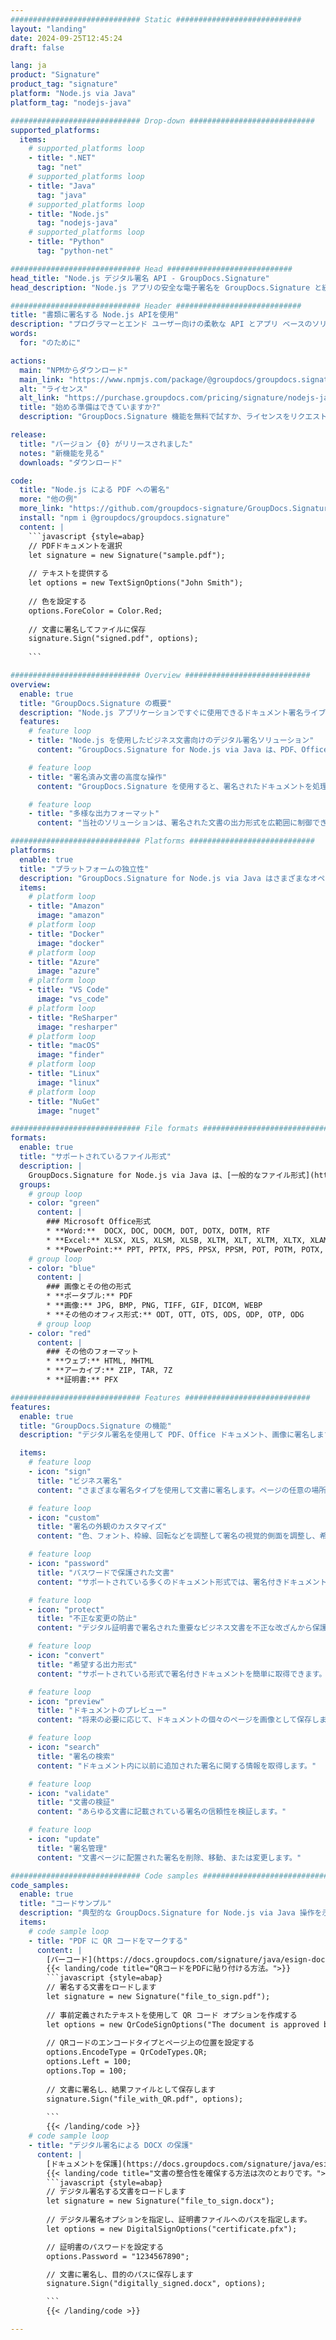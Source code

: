 ```yaml
---
############################# Static ############################
layout: "landing"
date: 2024-09-25T12:45:24
draft: false

lang: ja
product: "Signature"
product_tag: "signature"
platform: "Node.js via Java"
platform_tag: "nodejs-java"

############################# Drop-down ############################
supported_platforms:
  items:
    # supported_platforms loop
    - title: ".NET"
      tag: "net"
    # supported_platforms loop
    - title: "Java"
      tag: "java"
    # supported_platforms loop
    - title: "Node.js"
      tag: "nodejs-java" 
    # supported_platforms loop
    - title: "Python"
      tag: "python-net" 

############################# Head ############################
head_title: "Node.js デジタル署名 API - GroupDocs.Signature"
head_description: "Node.js アプリの安全な電子署名を GroupDocs.Signature と統合します。ドキュメント署名ワークフローを簡単かつ効率的に合理化します。"

############################# Header ############################
title: "書類に署名する Node.js APIを使用"
description: "プログラマーとエンド ユーザー向けの柔軟な API とアプリ ベースのソリューションを使用して、任意のプラットフォームでデジタル ドキュメントと画像に署名します。"
words:
  for: "のために"

actions:
  main: "NPMからダウンロード"
  main_link: "https://www.npmjs.com/package/@groupdocs/groupdocs.signature/"
  alt: "ライセンス"
  alt_link: "https://purchase.groupdocs.com/pricing/signature/nodejs-java/"
  title: "始める準備はできていますか?"
  description: "GroupDocs.Signature 機能を無料で試すか、ライセンスをリクエストしてください"

release:
  title: "バージョン {0} がリリースされました"
  notes: "新機能を見る"
  downloads: "ダウンロード"

code:
  title: "Node.js による PDF への署名"
  more: "他の例"
  more_link: "https://github.com/groupdocs-signature/GroupDocs.Signature-for-Node.js-via-Java/"
  install: "npm i @groupdocs/groupdocs.signature"
  content: |
    ```javascript {style=abap}   
    // PDFドキュメントを選択
    let signature = new Signature("sample.pdf");
    
    // テキストを提供する
    let options = new TextSignOptions("John Smith");
    
    // 色を設定する
    options.ForeColor = Color.Red;
    
    // 文書に署名してファイルに保存
    signature.Sign("signed.pdf", options);
    
    ```

############################# Overview ############################
overview:
  enable: true
  title: "GroupDocs.Signature の概要"
  description: "Node.js アプリケーションですぐに使用できるドキュメント署名ライブラリ"
  features:
    # feature loop
    - title: "Node.js を使用したビジネス文書向けのデジタル署名ソリューション"
      content: "GroupDocs.Signature for Node.js via Java は、PDF、Office ドキュメント、画像に対するデジタル署名オプションの包括的なセットを提供します。テキスト、バーコード、画像、デジタル証明書、メタデータが利用可能です。合理化されたドキュメント処理により、効率が確実に高まります。"

    # feature loop
    - title: "署名済み文書の高度な操作"
      content: "GroupDocs.Signature を使用すると、署名されたドキュメントを処理できます。さまざまな基準を使用して署名を検索および検証します。さらに、詳細な文書情報を抽出したり、ページのプレビュー画像を生成したりできます。"

    # feature loop
    - title: "多様な出力フォーマット"
      content: "当社のソリューションは、署名された文書の出力形式を広範囲に制御できます。任意のページに署名を正確に配置し、外観をカスタマイズします。署名されたドキュメントをサポートされている多数の形式で保存し、オプションでパスワードで保護します。"

############################# Platforms ############################
platforms:
  enable: true
  title: "プラットフォームの独立性"
  description: "GroupDocs.Signature for Node.js via Java はさまざまなオペレーティング システムでドキュメント処理を実行します"
  items:
    # platform loop
    - title: "Amazon"
      image: "amazon"
    # platform loop
    - title: "Docker"
      image: "docker"
    # platform loop
    - title: "Azure"
      image: "azure"
    # platform loop
    - title: "VS Code"
      image: "vs_code"
    # platform loop
    - title: "ReSharper"
      image: "resharper"
    # platform loop
    - title: "macOS"
      image: "finder"
    # platform loop
    - title: "Linux"
      image: "linux"
    # platform loop
    - title: "NuGet"
      image: "nuget"

############################# File formats ############################
formats:
  enable: true
  title: "サポートされているファイル形式"
  description: |
    GroupDocs.Signature for Node.js via Java は、[一般的なファイル形式](https://docs.groupdocs.com/signature/java/supported-document-formats/) の操作を容易にします。
  groups:
    # group loop
    - color: "green"
      content: |
        ### Microsoft Office形式
        * **Word:**  DOCX, DOC, DOCM, DOT, DOTX, DOTM, RTF
        * **Excel:** XLSX, XLS, XLSM, XLSB, XLTM, XLT, XLTM, XLTX, XLAM, SXC, SpreadsheetML
        * **PowerPoint:** PPT, PPTX, PPS, PPSX, PPSM, POT, POTM, POTX, PPTM
    # group loop
    - color: "blue"
      content: |
        ### 画像とその他の形式
        * **ポータブル:** PDF
        * **画像:** JPG, BMP, PNG, TIFF, GIF, DICOM, WEBP
        * **その他のオフィス形式:** ODT, OTT, OTS, ODS, ODP, OTP, ODG
      # group loop
    - color: "red"
      content: |
        ### その他のフォーマット
        * **ウェブ:** HTML, MHTML
        * **アーカイブ:** ZIP, TAR, 7Z
        * **証明書:** PFX

############################# Features ############################
features:
  enable: true
  title: "GroupDocs.Signature の機能"
  description: "デジタル署名を使用して PDF、Office ドキュメント、画像に署名します"

  items:
    # feature loop
    - icon: "sign"
      title: "ビジネス署名"
      content: "さまざまな署名タイプを使用して文書に署名します。ページの任意の場所にデジタル署名を正確に配置します。"

    # feature loop
    - icon: "custom"
      title: "署名の外観のカスタマイズ"
      content: "色、フォント、枠線、回転などを調整して署名の視覚的側面を調整し、希望の結果を実現します。"

    # feature loop
    - icon: "password"
      title: "パスワードで保護された文書"
      content: "サポートされている多くのドキュメント形式では、署名付きドキュメントをパスワードで保護してセキュリティを強化します。"

    # feature loop
    - icon: "protect"
      title: "不正な変更の防止"
      content: "デジタル証明書で署名された重要なビジネス文書を不正な改ざんから保護します。"

    # feature loop
    - icon: "convert"
      title: "希望する出力形式"
      content: "サポートされている形式で署名付きドキュメントを簡単に取得できます。 MS Word ドキュメントを PDF 形式に簡単に変換します。"

    # feature loop
    - icon: "preview"
      title: "ドキュメントのプレビュー"
      content: "将来の必要に応じて、ドキュメントの個々のページを画像として保存します。"

    # feature loop
    - icon: "search"
      title: "署名の検索"
      content: "ドキュメント内に以前に追加された署名に関する情報を取得します。"

    # feature loop
    - icon: "validate"
      title: "文書の検証"
      content: "あらゆる文書に記載されている署名の信頼性を検証します。"

    # feature loop
    - icon: "update"
      title: "署名管理"
      content: "文書ページに配置された署名を削除、移動、または変更します。"

############################# Code samples ############################
code_samples:
  enable: true
  title: "コードサンプル"
  description: "典型的な GroupDocs.Signature for Node.js via Java 操作を示す実例"
  items:
    # code sample loop
    - title: "PDF に QR コードをマークする"
      content: |
        [バーコード](https://docs.groupdocs.com/signature/java/esign-document-with-qr-code-signature/) を特定の PDF ドキュメント ページに組み込むと、ビジネス プロセスを効率化できます。 このセクションでは、GroupDocs.Signature for Node.js via Java を使用して QR コードを追加する例を示します。
        {{< landing/code title="QRコードをPDFに貼り付ける方法。">}}
        ```javascript {style=abap}
        // 署名する文書をロードします
        let signature = new Signature("file_to_sign.pdf");
        
        // 事前定義されたテキストを使用して QR コード オプションを作成する
        let options = new QrCodeSignOptions("The document is approved by John Smith");
        
        // QRコードのエンコードタイプとページ上の位置を設定する
        options.EncodeType = QrCodeTypes.QR;
        options.Left = 100;
        options.Top = 100;
            
        // 文書に署名し、結果ファイルとして保存します
        signature.Sign("file_with_QR.pdf", options);
        
        ```
        {{< /landing/code >}}
    # code sample loop
    - title: "デジタル署名による DOCX の保護"
      content: |
        [ドキュメントを保護](https://docs.groupdocs.com/signature/java/esign-document-with-digital-signature/) はデジタル証明書に基づく署名によって行われます。 デジタル署名は、ビジネス文書を内容の変更から保護します。
        {{< landing/code title="文書の整合性を確保する方法は次のとおりです。">}}
        ```javascript {style=abap}   
        // デジタル署名する文書をロードします
        let signature = new Signature("file_to_sign.docx");
        
        // デジタル署名オプションを指定し、証明書ファイルへのパスを指定します。
        let options = new DigitalSignOptions("certificate.pfx");

        // 証明書のパスワードを設定する
        options.Password = "1234567890";

        // 文書に署名し、目的のパスに保存します
        signature.Sign("digitally_signed.docx", options);

        ```
        {{< /landing/code >}}

---
```

